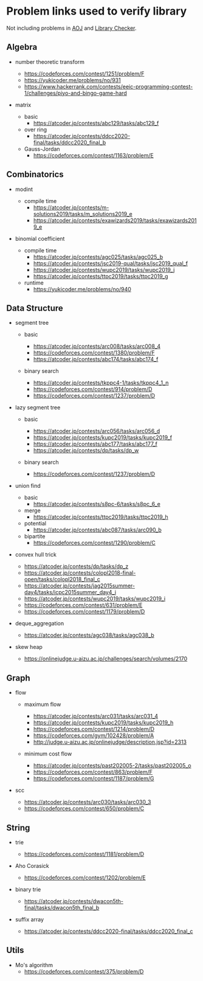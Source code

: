 # Problem links used to verify library

Not including problems in [AOJ](https://onlinejudge.u-aizu.ac.jp) and [Library Checker](https://judge.yosupo.jp).

## Algebra

- number theoretic transform
  - <https://codeforces.com/contest/1251/problem/F>
  - <https://yukicoder.me/problems/no/931>
  - <https://www.hackerrank.com/contests/eeic-programming-contest-1/challenges/piyo-and-bingo-game-hard>

- matrix
  - basic
    - <https://atcoder.jp/contests/abc129/tasks/abc129_f>
  - over ring
    - <https://atcoder.jp/contests/ddcc2020-final/tasks/ddcc2020_final_b>
  - Gauss-Jordan
    - <https://codeforces.com/contest/1163/problem/E>

## Combinatorics

- modint
  - compile time
    - <https://atcoder.jp/contests/m-solutions2019/tasks/m_solutions2019_e>
    - <https://atcoder.jp/contests/exawizards2019/tasks/exawizards2019_e>

- binomial coefficient
  - compile time
    - <https://atcoder.jp/contests/agc025/tasks/agc025_b>
    - <https://atcoder.jp/contests/jsc2019-qual/tasks/jsc2019_qual_f>
    - <https://atcoder.jp/contests/wupc2019/tasks/wupc2019_j>
    - <https://atcoder.jp/contests/ttpc2019/tasks/ttpc2019_g>
  - runtime
    - <https://yukicoder.me/problems/no/940>

## Data Structure

- segment tree
  - basic
    - <https://atcoder.jp/contests/arc008/tasks/arc008_4>
    - <https://codeforces.com/contest/1380/problem/F>
    - <https://atcoder.jp/contests/abc174/tasks/abc174_f>

  - binary search
    - <https://atcoder.jp/contests/tkppc4-1/tasks/tkppc4_1_n>
    - <https://codeforces.com/contest/914/problem/D>
    - <https://codeforces.com/contest/1237/problem/D>

- lazy segment tree
  - basic
    - <https://atcoder.jp/contests/arc056/tasks/arc056_d>
    - <https://atcoder.jp/contests/kupc2019/tasks/kupc2019_f>
    - <https://atcoder.jp/contests/abc177/tasks/abc177_f>
    - <https://atcoder.jp/contests/dp/tasks/dp_w>

  - binary search
    - <https://codeforces.com/contest/1237/problem/D>

- union find
  - basic
    - <https://atcoder.jp/contests/s8pc-6/tasks/s8pc_6_e>
  - merge
    - <https://atcoder.jp/contests/ttpc2019/tasks/ttpc2019_h>
  - potential
    - <https://atcoder.jp/contests/abc087/tasks/arc090_b>
  - bipartite
    - <https://codeforces.com/contest/1290/problem/C>

- convex hull trick
  - <https://atcoder.jp/contests/dp/tasks/dp_z>
  - <https://atcoder.jp/contests/colopl2018-final-open/tasks/colopl2018_final_c>
  - <https://atcoder.jp/contests/jag2015summer-day4/tasks/icpc2015summer_day4_i>
  - <https://atcoder.jp/contests/wupc2019/tasks/wupc2019_i>
  - <https://codeforces.com/contest/631/problem/E>
  - <https://codeforces.com/contest/1179/problem/D>

- deque_aggregation
  - <https://atcoder.jp/contests/agc038/tasks/agc038_b>

- skew heap
  - <https://onlinejudge.u-aizu.ac.jp/challenges/search/volumes/2170>

## Graph

- flow
  - maximum flow
    - <https://atcoder.jp/contests/arc031/tasks/arc031_4>
    - <https://atcoder.jp/contests/kupc2019/tasks/kupc2019_h>
    - <https://codeforces.com/contest/1214/problem/D>
    - <https://codeforces.com/gym/102428/problem/A>
    - <http://judge.u-aizu.ac.jp/onlinejudge/description.jsp?id=2313>

  - minimum cost flow
    - <https://atcoder.jp/contests/past202005-2/tasks/past202005_o>
    - <https://codeforces.com/contest/863/problem/F>
    - <https://codeforces.com/contest/1187/problem/G>

- scc
  - <https://atcoder.jp/contests/arc030/tasks/arc030_3>
  - <https://codeforces.com/contest/650/problem/C>

## String

- trie
  - <https://codeforces.com/contest/1181/problem/D>

- Aho Corasick
  - <https://codeforces.com/contest/1202/problem/E>

- binary trie
  - <https://atcoder.jp/contests/dwacon5th-final/tasks/dwacon5th_final_b>

- suffix array
  - <https://atcoder.jp/contests/ddcc2020-final/tasks/ddcc2020_final_c>

## Utils

- Mo's algorithm
  - <https://codeforces.com/contest/375/problem/D>
